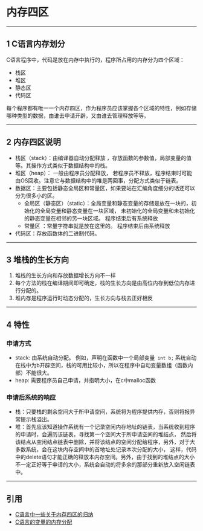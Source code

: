 # 内存四区

---   
## 1 C语言内存划分

C语言程序中，代码是放在内存中执行的，程序所占用的内存分为四个区域：

- 栈区
- 堆区
- 静态区
- 代码区

每个程序都有唯一一个内存四区，作为程序员应该掌握各个区域的特性，例如存储哪种类型的数据，由谁去申请开辟，又由谁去管理释放等等。


---   
## 2 内存四区说明

- 栈区（stack）：由编译器自动分配释放 ，存放函数的参数值，局部变量的值等。其操作方式类似于数据结构中的栈。
- 堆区（heap）： 一般由程序员分配释放， 若程序员不释放，程序结束时可能由OS回收。注意它与数据结构中的堆是两回事，分配方式类似于链表。
- 数据区：主要包括静态全局区和常量区，如果要站在汇编角度细分的话还可以分为很多小的区。
    - 全局区（静态区）（static）：全局变量和静态变量的存储是放在一块的，初始化的全局变量和静态变量在一块区域，
    未初始化的全局变量和未初始化的静态变量在相邻的另一块区域。 程序结束后有系统释放
    - 常量区 ：常量字符串就是放在这里的。 程序结束后由系统释放
- 代码区：存放函数体的二进制代码。


---   
## 3 堆栈的生长方向

1. 堆栈的生长方向和存放数据增长方向不一样
2. 每个方法的栈在编译期间即可确定，栈的生长方向是由高位内存到低位内存进行分配的。
3. 堆内存是程序运行时动态分配的，生长方向与栈去正好相反


---   
## 4 特性

### 申请方式 

- stack: 由系统自动分配。 例如，声明在函数中一个局部变量` int b;` 系统自动在栈中为b开辟空间，栈的可用比较小，所以在程序中自动变量数组（函数内部）不能很大。
- heap: 需要程序员自己申请，并指明大小，在c中malloc函数 

### 申请后系统的响应 

- 栈：只要栈的剩余空间大于所申请空间，系统将为程序提供内存，否则将报异常提示栈溢出。 
- 堆：首先应该知道操作系统有一个记录空闲内存地址的链表，当系统收到程序的申请时，会遍历该链表，寻找第一个空间大于所申请空间的堆结点，
    然后将该结点从空闲结点链表中删除，并将该结点的空间分配给程序，另外，对于大多数系统，会在这块内存空间中的首地址处记录本次分配的大小，
    这样，代码中的delete语句才能正确的释放本内存空间。另外，由于找到的堆结点的大小不一定正好等于申请的大小，系统会自动的将多余的那部分重新放入空闲链表中。
    
---    
## 引用

- [C语言中一些关于内存四区的归纳](http://www.jianshu.com/p/98cb5f584a31)
- [C语言的变量的内存分配](http://blog.csdn.net/chenyiming_1990/article/details/9476181)